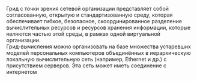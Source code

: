 Грид с точки зрения сетевой организации представляет собой согласованную, открытую и стандартизованную среду, которая обеспечивает гибкое, безопасное, скоординированное разделение вычислительных ресурсов и ресурсов хранения информации, которые являются частью этой среды, в рамках одной виртуальной организации.  
Грид-вычисления можно организовать на базе множества устаревших моделей персональных компьютеров объединённых в иерархическую локальную вычислительную сеть (например, Ethernet и др.) с присутствием серверов. Эта сеть может иметь соединение с интернетом

<!-- _footer: Грид-вычисления [Электронный ресурс]. URL: https://ru.bmstu.wiki/Грид-вычисления (дата обращения: 14.04.2020)-->
